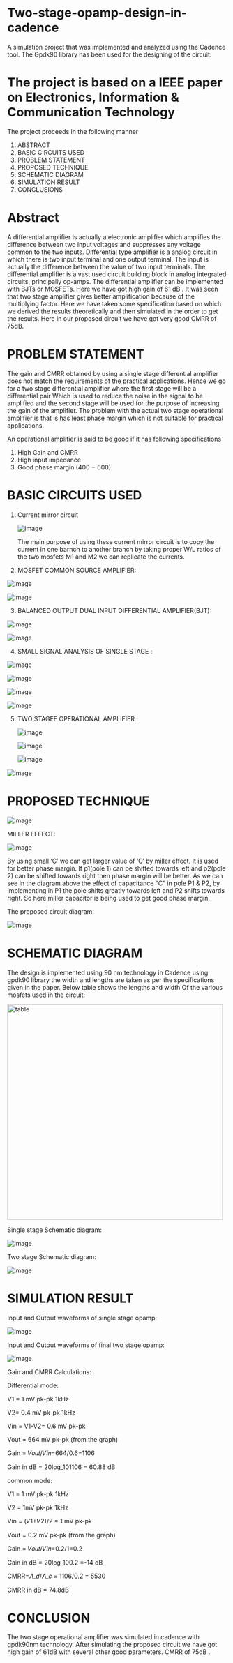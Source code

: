 # Two-stage-opamp-design-in-cadence
A simulation project that was implemented and analyzed using the Cadence tool.   The Gpdk90 library has been used for the designing of the circuit.
# The project is based on a IEEE paper on Electronics, Information & Communication Technology
The project proceeds in the following manner

1) ABSTRACT
2) BASIC CIRCUITS USED
3) PROBLEM STATEMENT
4) PROPOSED TECHNIQUE
5) SCHEMATIC DIAGRAM
6) SIMULATION RESULT
7) CONCLUSIONS

# Abstract
A differential amplifier is actually a electronic amplifier which amplifies the difference 
between two input voltages and suppresses any voltage common to the two inputs. 
Differential type amplifier is a analog circuit in which there is two input terminal and 
one output terminal. The input is actually the difference between the value of two
input terminals. The differential amplifier is a vast used circuit building block in analog
integrated circuits, principally op-amps. 
The differential amplifier can be implemented with BJTs or MOSFETs. Here we have 
got high gain of 61 dB .
It was seen that two stage amplifier gives better amplification because of the 
multiplying factor. Here we have taken some specification based on which we derived
the results theoretically and then simulated in the order to get the results. Here in our
proposed circuit we have got very good CMRR of 75dB.

# PROBLEM STATEMENT
The gain and CMRR obtained by using a single stage differential amplifier does not match the requirements of the practical applications.
Hence we go for a two stage differential amplifier where the first stage will be a differential pair Which is used to reduce the noise in the signal to be amplified and the second stage will be used for the purpose of increasing the gain of the amplifier.
The problem with the actual two stage operational amplifier is that is has least phase margin which is not suitable for practical applications.

An operational amplifier is said to be good if it has following specifications
 1) High Gain and CMRR
 2) High input impedance
 3) Good phase margin (400 − 600)
# BASIC CIRCUITS USED
1) Current mirror circuit

    ![image](https://github.com/vishveshgoud/Two-stage-opamp-design-in-cadence/assets/147975068/57cd7709-c6e2-4064-b5d3-ff71f5665d75)

   The main purpose of using these current mirror circuit is to copy the current in one barnch to another branch by taking proper W/L ratios of the two mosfets M1 and M2
   we can replicate the currents.

2) MOSFET COMMON SOURCE AMPLIFIER:

![image](https://github.com/vishveshgoud/Two-stage-opamp-design-in-cadence/assets/147975068/e553415f-879e-4255-b4ff-8067463eb6c8)

![image](https://github.com/vishveshgoud/Two-stage-opamp-design-in-cadence/assets/147975068/bc883219-d351-409d-9695-16a14e9ab88e)


3) BALANCED OUTPUT DUAL INPUT DIFFERENTIAL AMPLIFIER(BJT):

![image](https://github.com/vishveshgoud/Two-stage-opamp-design-in-cadence/assets/147975068/ada08843-be06-4af9-9efe-fa072b8299a2)


![image](https://github.com/vishveshgoud/Two-stage-opamp-design-in-cadence/assets/147975068/32903fc9-a6cb-45b3-80f8-361b60595253)

4) SMALL SIGNAL ANALYSIS OF SINGLE STAGE :                                                  

![image](https://github.com/vishveshgoud/Two-stage-opamp-design-in-cadence/assets/147975068/ccd03b7a-2a57-4b03-aa19-d6619536d0c8)

![image](https://github.com/vishveshgoud/Two-stage-opamp-design-in-cadence/assets/147975068/53d38ba5-8f41-4659-9e41-d3912eefbab5)

![image](https://github.com/vishveshgoud/Two-stage-opamp-design-in-cadence/assets/147975068/6673f68f-9eaa-41ec-bf4a-b5f5eb5ff27a)

![image](https://github.com/vishveshgoud/Two-stage-opamp-design-in-cadence/assets/147975068/e4cb2c15-0a84-4e5d-965f-089883f4d2c2)

5) TWO STAGEE OPERATIONAL AMPLIFIER :

   ![image](https://github.com/vishveshgoud/Two-stage-opamp-design-in-cadence/assets/147975068/75d312e2-825c-4818-ae41-b219e146d7c2)

   ![image](https://github.com/vishveshgoud/Two-stage-opamp-design-in-cadence/assets/147975068/c63890a9-b5bf-416a-96ca-0144790c519a)

   ![image](https://github.com/vishveshgoud/Two-stage-opamp-design-in-cadence/assets/147975068/db447797-5801-4f53-bf0e-8c67b13abee0)

![image](https://github.com/vishveshgoud/Two-stage-opamp-design-in-cadence/assets/147975068/d2839947-b01e-45e3-8ab7-188ba3ce08ba)

# PROPOSED TECHNIQUE


![image](https://github.com/vishveshgoud/Two-stage-opamp-design-in-cadence/assets/147975068/646495a8-f98b-4627-861b-87659b185b78)


MILLER EFFECT:

![image](https://github.com/vishveshgoud/Two-stage-opamp-design-in-cadence/assets/147975068/2b4aad1e-6e4c-4500-94c8-719968a6dac0)

By using small ‘C’ we can get larger value of ‘C’ by 
miller effect. 
 It is used for better phase margin. If p1(pole 1)
 can be shifted towards left and p2(pole 2) can be shifted 
towards right then phase margin will be better. As we 
can see in the diagram above the effect of capacitance 
“C” in pole P1 & P2, by implementing in P1 the pole 
shifts greatly towards left and P2 shifts towards right. 
So here miller capacitor is being used to get good 
phase margin.

The proposed circuit diagram:

![image](https://github.com/vishveshgoud/Two-stage-opamp-design-in-cadence/assets/147975068/0e32bb31-9804-46cf-bc3a-4a88d463e8bb)

# SCHEMATIC DIAGRAM
The design is implemented using 90 nm technology in Cadence using gpdk90 library the width and lengths are taken as per the specifications given in the paper.
Below table shows the lengths and width Of the various mosfets used in the circuit:

<img width="494" alt="table" src="https://github.com/vishveshgoud/Two-stage-opamp-design-in-cadence/assets/147975068/0fb2c02f-f9f7-44f1-95f1-dac1626b0df9">

Single stage Schematic diagram:

![image](https://github.com/vishveshgoud/Two-stage-opamp-design-in-cadence/assets/147975068/bd7b4a86-e4d2-468b-8408-dc76e9d5c9cc)

Two stage Schematic diagram:

![image](https://github.com/vishveshgoud/Two-stage-opamp-design-in-cadence/assets/147975068/d56d8594-82b2-42dd-9ff1-75ecc7a9a7bf)

# SIMULATION RESULT
Input and Output waveforms of single stage opamp:

![image](https://github.com/vishveshgoud/Two-stage-opamp-design-in-cadence/assets/147975068/020a82f5-955d-441d-b37f-278890f613cf)

Input and Output waveforms of final two stage opamp:

![image](https://github.com/vishveshgoud/Two-stage-opamp-design-in-cadence/assets/147975068/4f868019-6f33-4ca2-a3f2-e625f6cf9bde)

Gain and CMRR Calculations:

Differential mode:		

V1 = 1 mV pk-pk 1kHz     

V2= 0.4 mV pk-pk 1kHz

Vin = V1-V2= 0.6 mV pk-pk

Vout = 664 mV pk-pk (from the graph)

Gain = 𝑉𝑜𝑢𝑡/𝑉𝑖𝑛=664/0.6=1106

Gain in dB = 20log_10⁡1106 = 60.88 dB

common mode:

V1 = 1 mV pk-pk 1kHz

V2 = 1mV pk-pk  1kHz

Vin = (𝑉1+𝑉2)/2  = 1 mV pk-pk

Vout = 0.2 mV pk-pk (from the graph)

Gain = 𝑉𝑜𝑢𝑡/𝑉𝑖𝑛=0.2/1=0.2

Gain in dB = 20log_10⁡0.2 =-14  dB

CMRR=𝐴_𝑑/𝐴_𝑐  =  1106/0.2 = 5530

CMRR in dB = 74.8dB

# CONCLUSION

The two stage operational amplifier was simulated in cadence with gpdk90nm technology.
After simulating the proposed circuit we have got high gain of 
61dB with several other good parameters. CMRR of   75dB .



































